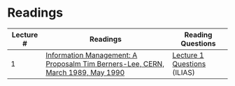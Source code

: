 # Readings 

| Lecture # | Readings | Reading Questions | 
| --- | --- | --- | 
| 1 | [Information Management: A Proposalm Tim Berners-Lee, CERN, March 1989, May 1990](https://www.w3.org/History/1989/proposal.html) | [Lecture 1 Questions](https://ilias.hs-heilbronn.de/goto.php?target=tst_329786&client_id=iliashhn) (ILIAS) | 